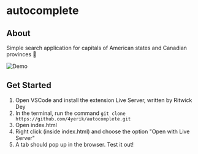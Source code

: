 # autocomplete
## About

Simple search application for capitals of American states and Canadian provinces 📍

![Demo](https://github.com/4yerik/images/blob/master/projects/search.gif?raw=true)

## Get Started
1. Open VSCode and install the extension Live Server, written by Ritwick Dey
2. In the terminal, run the command `git clone https://github.com/4yerik/autocomplete.git`
3. Open index.html
4. Right click (inside index.html) and choose the option "Open with Live Server"
5. A tab should pop up in the browser. Test it out!
